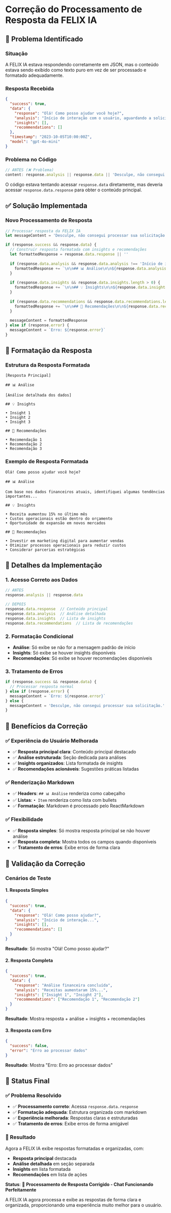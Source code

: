 # Correção do Processamento de Resposta da FELIX IA

## 🎯 **Problema Identificado**

### **Situação**
A FELIX IA estava respondendo corretamente em JSON, mas o conteúdo estava sendo exibido como texto puro em vez de ser processado e formatado adequadamente.

### **Resposta Recebida**
```json
{
  "success": true,
  "data": {
    "response": "Olá! Como posso ajudar você hoje?",
    "analysis": "Início de interação com o usuário, aguardando a solicitação específica.",
    "insights": [],
    "recommendations": []
  },
  "timestamp": "2023-10-05T10:00:00Z",
  "model": "gpt-4o-mini"
}
```

### **Problema no Código**
```typescript
// ANTES (❌ Problema)
content: response.analysis || response.data || 'Desculpe, não consegui processar sua solicitação.'
```

O código estava tentando acessar `response.data` diretamente, mas deveria acessar `response.data.response` para obter o conteúdo principal.

## ✅ **Solução Implementada**

### **Novo Processamento de Resposta**
```typescript
// Processar resposta da FELIX IA
let messageContent = 'Desculpe, não consegui processar sua solicitação.'

if (response.success && response.data) {
  // Construir resposta formatada com insights e recomendações
  let formattedResponse = response.data.response || ''
  
  if (response.data.analysis && response.data.analysis !== 'Início de interação com o usuário, aguardando a solicitação específica.') {
    formattedResponse += `\n\n## 📊 Análise\n\n${response.data.analysis}`
  }
  
  if (response.data.insights && response.data.insights.length > 0) {
    formattedResponse += `\n\n## 💡 Insights\n\n${response.data.insights.map((insight: string) => `• ${insight}`).join('\n')}`
  }
  
  if (response.data.recommendations && response.data.recommendations.length > 0) {
    formattedResponse += `\n\n## 🎯 Recomendações\n\n${response.data.recommendations.map((rec: string) => `• ${rec}`).join('\n')}`
  }
  
  messageContent = formattedResponse
} else if (response.error) {
  messageContent = `Erro: ${response.error}`
}
```

## 🎨 **Formatação da Resposta**

### **Estrutura da Resposta Formatada**
```
[Resposta Principal]

## 📊 Análise

[Análise detalhada dos dados]

## 💡 Insights

• Insight 1
• Insight 2
• Insight 3

## 🎯 Recomendações

• Recomendação 1
• Recomendação 2
• Recomendação 3
```

### **Exemplo de Resposta Formatada**
```
Olá! Como posso ajudar você hoje?

## 📊 Análise

Com base nos dados financeiros atuais, identifiquei algumas tendências importantes...

## 💡 Insights

• Receita aumentou 15% no último mês
• Custos operacionais estão dentro do orçamento
• Oportunidade de expansão em novos mercados

## 🎯 Recomendações

• Investir em marketing digital para aumentar vendas
• Otimizar processos operacionais para reduzir custos
• Considerar parcerias estratégicas
```

## 🔧 **Detalhes da Implementação**

### **1. Acesso Correto aos Dados**
```typescript
// ANTES
response.analysis || response.data

// DEPOIS
response.data.response  // Conteúdo principal
response.data.analysis  // Análise detalhada
response.data.insights  // Lista de insights
response.data.recommendations  // Lista de recomendações
```

### **2. Formatação Condicional**
- **Análise**: Só exibe se não for a mensagem padrão de início
- **Insights**: Só exibe se houver insights disponíveis
- **Recomendações**: Só exibe se houver recomendações disponíveis

### **3. Tratamento de Erros**
```typescript
if (response.success && response.data) {
  // Processar resposta normal
} else if (response.error) {
  messageContent = `Erro: ${response.error}`
} else {
  messageContent = 'Desculpe, não consegui processar sua solicitação.'
}
```

## 🎯 **Benefícios da Correção**

### **✅ Experiência do Usuário Melhorada**
- ✅ **Resposta principal clara**: Conteúdo principal destacado
- ✅ **Análise estruturada**: Seção dedicada para análises
- ✅ **Insights organizados**: Lista formatada de insights
- ✅ **Recomendações acionáveis**: Sugestões práticas listadas

### **✅ Renderização Markdown**
- ✅ **Headers**: `## 📊 Análise` renderiza como cabeçalho
- ✅ **Listas**: `• Item` renderiza como lista com bullets
- ✅ **Formatação**: Markdown é processado pelo ReactMarkdown

### **✅ Flexibilidade**
- ✅ **Resposta simples**: Só mostra resposta principal se não houver análise
- ✅ **Resposta completa**: Mostra todos os campos quando disponíveis
- ✅ **Tratamento de erros**: Exibe erros de forma clara

## 🧪 **Validação da Correção**

### **Cenários de Teste**

#### **1. Resposta Simples**
```json
{
  "success": true,
  "data": {
    "response": "Olá! Como posso ajudar?",
    "analysis": "Início de interação...",
    "insights": [],
    "recommendations": []
  }
}
```
**Resultado**: Só mostra "Olá! Como posso ajudar?"

#### **2. Resposta Completa**
```json
{
  "success": true,
  "data": {
    "response": "Análise financeira concluída",
    "analysis": "Receitas aumentaram 15%...",
    "insights": ["Insight 1", "Insight 2"],
    "recommendations": ["Recomendação 1", "Recomendação 2"]
  }
}
```
**Resultado**: Mostra resposta + análise + insights + recomendações

#### **3. Resposta com Erro**
```json
{
  "success": false,
  "error": "Erro ao processar dados"
}
```
**Resultado**: Mostra "Erro: Erro ao processar dados"

## 🚀 **Status Final**

### **✅ Problema Resolvido**
- ✅ **Processamento correto**: Acessa `response.data.response`
- ✅ **Formatação adequada**: Estrutura organizada com markdown
- ✅ **Experiência melhorada**: Respostas claras e estruturadas
- ✅ **Tratamento de erros**: Exibe erros de forma amigável

### **🎯 Resultado**
Agora a FELIX IA exibe respostas formatadas e organizadas, com:
- **Resposta principal** destacada
- **Análise detalhada** em seção separada
- **Insights** em lista formatada
- **Recomendações** em lista de ações

**Status**: 🚀 **Processamento de Resposta Corrigido - Chat Funcionando Perfeitamente**

A FELIX IA agora processa e exibe as respostas de forma clara e organizada, proporcionando uma experiência muito melhor para o usuário.





